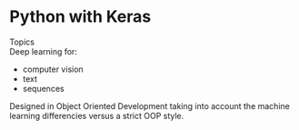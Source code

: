# Python with Keras

Topics  
Deep learning for: 
 -  computer vision 
 -  text
 -  sequences           
 
 Designed in Object Oriented Development taking into account the machine learning differencies versus a strict OOP style.
